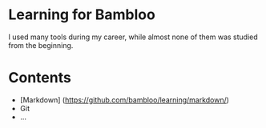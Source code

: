 # Learning for Bambloo
I used many tools during my career, while almost none of them was studied from the beginning.
# Contents
* [Markdown] (https://github.com/bambloo/learning/markdown/)
* Git
* ...
